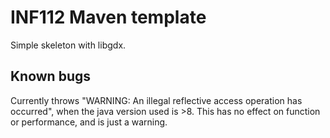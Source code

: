 # INF112 Maven template 
Simple skeleton with libgdx. 

## Known bugs
Currently throws "WARNING: An illegal reflective access operation has occurred", 
when the java version used is >8. This has no effect on function or performance, and is just a warning.
